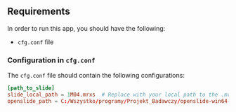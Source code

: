 ## Requirements

In order to run this app, you should have the following:

- `cfg.conf` file

### Configuration in `cfg.conf`

The `cfg.conf` file should contain the following configurations:

```conf
[path_to_slide]
slide_local_path = 1M04.mrxs  # Replace with your local path to the .mrxs file
openslide_path = C:/Wszystko/programy/Projekt_Badawczy/openslide-win64-20231011/bin  # Replace with the path to openslide bin file
